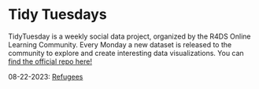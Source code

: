 # Tidy Tuesdays

TidyTuesday is a weekly social data project, organized by the R4DS Online Learning Community. Every Monday a new dataset is released to the community to explore and create interesting data visualizations. You can [find the official repo here!](https://github.com/rfordatascience/tidytuesday)

08-22-2023: [Refugees](https://github.com/alisonbautista46/tidy_tuesdays/tree/08-22-2023-Refugees)
